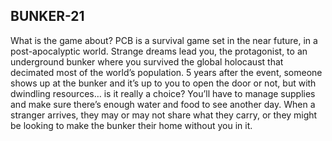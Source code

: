 ## BUNKER-21

What is the game about?
PCB is a survival game set in the near future, in a post-apocalyptic world. Strange dreams lead you, the protagonist, to an underground bunker where you survived the global holocaust that decimated most of the world’s population. 5 years after the event, someone shows up at the bunker and it’s up to you to open the door or not, but with dwindling resources… is it really a choice?
You’ll have to manage supplies and make sure there’s enough water and food to see another day. When a stranger arrives, they may or may not share what they carry, or they might be looking to make the bunker their home without you in it.
